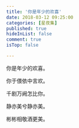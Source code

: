 ```yaml
---
title: '你是年少的欢喜'
date: 2018-03-12 09:25:00
categories: [星夜集]
published: true
hideInList: false
comment: true 
isTop: false

---
```


你是年少的欢喜。

你于偎依中言欢。

千剧万阙怎比你。

静亦美兮静亦美。

彬彬相敬酒更美。

